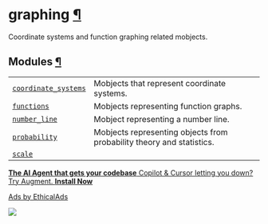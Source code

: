 # graphing [¶](https://docs.manim.community/en/stable/reference/manim.mobject.graphing.html\#module-manim.mobject.graphing "Link to this heading")

Coordinate systems and function graphing related mobjects.

## Modules [¶](https://docs.manim.community/en/stable/reference/manim.mobject.graphing.html\#modules "Link to this heading")

|     |     |
| --- | --- |
| [`coordinate_systems`](https://docs.manim.community/en/stable/reference/manim.mobject.graphing.coordinate_systems.html#module-manim.mobject.graphing.coordinate_systems "manim.mobject.graphing.coordinate_systems") | Mobjects that represent coordinate systems. |
| [`functions`](https://docs.manim.community/en/stable/reference/manim.mobject.graphing.functions.html#module-manim.mobject.graphing.functions "manim.mobject.graphing.functions") | Mobjects representing function graphs. |
| [`number_line`](https://docs.manim.community/en/stable/reference/manim.mobject.graphing.number_line.html#module-manim.mobject.graphing.number_line "manim.mobject.graphing.number_line") | Mobject representing a number line. |
| [`probability`](https://docs.manim.community/en/stable/reference/manim.mobject.graphing.probability.html#module-manim.mobject.graphing.probability "manim.mobject.graphing.probability") | Mobjects representing objects from probability theory and statistics. |
| [`scale`](https://docs.manim.community/en/stable/reference/manim.mobject.graphing.scale.html#module-manim.mobject.graphing.scale "manim.mobject.graphing.scale") |  |

[**The AI Agent that gets your codebase** Copilot & Cursor letting you down? Try Augment. **Install Now**](https://server.ethicalads.io/proxy/click/8458/019600f8-ffe6-70f3-a390-4478538616f8/)

[Ads by EthicalAds](https://www.ethicalads.io/advertisers/?ref=ea-text)

![](https://server.ethicalads.io/proxy/view/8458/019600f8-ffe6-70f3-a390-4478538616f8/)